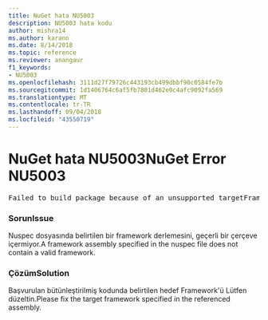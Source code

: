 ```yaml
---
title: NuGet hata NU5003
description: NU5003 hata kodu
author: mishra14
ms.author: karann
ms.date: 8/14/2018
ms.topic: reference
ms.reviewer: anangaur
f1_keywords:
- NU5003
ms.openlocfilehash: 3111d27f79726c443193cb499dbbf90c0584fe7b
ms.sourcegitcommit: 1d1406764c6af5fb7801d462e0c4afc9092fa569
ms.translationtype: MT
ms.contentlocale: tr-TR
ms.lasthandoff: 09/04/2018
ms.locfileid: "43550719"
---
```

# <a name="nuget-error-nu5003"></a><span data-ttu-id="9bf1a-103">NuGet hata NU5003</span><span class="sxs-lookup"><span data-stu-id="9bf1a-103">NuGet Error NU5003</span></span>
<pre>Failed to build package because of an unsupported targetFramework value on 'System.Net'.</pre>

### <a name="issue"></a><span data-ttu-id="9bf1a-104">Sorun</span><span class="sxs-lookup"><span data-stu-id="9bf1a-104">Issue</span></span>

<span data-ttu-id="9bf1a-105">Nuspec dosyasında belirtilen bir framework derlemesini, geçerli bir çerçeve içermiyor.</span><span class="sxs-lookup"><span data-stu-id="9bf1a-105">A framework assembly specified in the nuspec file does not contain a valid framework.</span></span>


### <a name="solution"></a><span data-ttu-id="9bf1a-106">Çözüm</span><span class="sxs-lookup"><span data-stu-id="9bf1a-106">Solution</span></span>

<span data-ttu-id="9bf1a-107">Başvurulan bütünleştirilmiş kodunda belirtilen hedef Framework'ü Lütfen düzeltin.</span><span class="sxs-lookup"><span data-stu-id="9bf1a-107">Please fix the target framework specified in the referenced assembly.</span></span>

